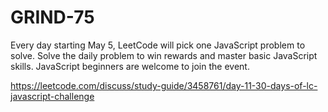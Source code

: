 # GRIND-75
Every day starting May 5, LeetCode will pick one JavaScript problem to solve. Solve the daily problem to win rewards and master basic JavaScript skills. JavaScript beginners are welcome to join the event.

https://leetcode.com/discuss/study-guide/3458761/day-11-30-days-of-lc-javascript-challenge
